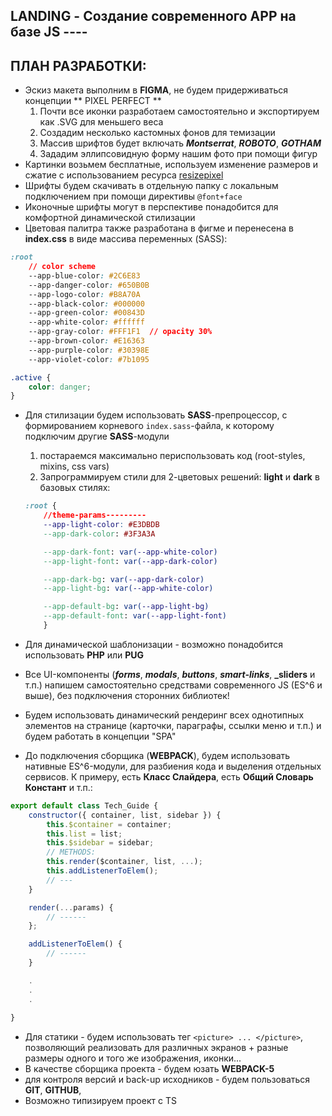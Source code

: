 ## LANDING - Создание современного APP на базе JS ----

## ПЛАН РАЗРАБОТКИ:

-   Эскиз макета выполним в **FIGMA**, не будем придерживаться концепции ** PIXEL PERFECT **
    1. Почти все иконки разработаем самостоятельно и экспортируем как .SVG для меньшего веса
    2. Создадим несколько кастомных фонов для темизации
    3. Массив шрифтов будет включать **_Montserrat_**, **_ROBOTO_**, **_GOTHAM_**
    4. Зададим эллипсовидную форму нашим фото при помощи фигур
-   Картинки возьмем бесплатные, используем изменение размеров и сжатие с использованием ресурса [resizepixel](https://www.resizepixel.com/ru/)
-   Шрифты будем скачивать в отдельную папку c локальным подключением при помощи директивы `@font+face`
-   Иконочные шрифты могут в перспективе понадобится для комфортной динамической стилизации
-   Цветовая палитра также разработана в фигме и перенесена в **index.css** в виде массива переменных (SASS):

```css
:root
    // color scheme
    --app-blue-color: #2C6E83
    --app-danger-color: #650B0B
    --app-logo-color: #B8A70A
    --app-black-color: #000000
    --app-green-color: #00843D
    --app-white-color: #ffffff
    --app-gray-color: #FFF1F1  // opacity 30%
    --app-brown-color: #E16363
    --app-purple-color: #30398E
    --app-violet-color: #7b1095
```

```css
.active {
	color: danger;
}
```

-   Для стилизации будем использовать **SASS**-препроцессор, с формированием корневого `index.sass`-файла, к которому подключим другие **SASS**-модули

    1. постараемся максимально периспользовать код (root-styles, mixins, css vars)
    2. Запрограммируем стили для 2-цветовых решений: **light** и **dark** в базовых стилях:
    ```css
    :root {
        //theme-params---------
        --app-light-color: #E3DBDB
        --app-dark-color: #3F3A3A

        --app-dark-font: var(--app-white-color)
        --app-light-font: var(--app-dark-color)

        --app-dark-bg: var(--app-dark-color)
        --app-light-bg: var(--app-white-color)

        --app-default-bg: var(--app-light-bg)
        --app-default-font: var(--app-light-font)
        }
    ```

-   Для динамической шаблонизации - возможно понадобится использовать **PHP** или **PUG**
-   Все UI-компоненты (**_forms_**, **_modals_**, **_buttons_**, **_smart-links_**, **\_sliders** и т.п.) напишем самостоятельно средствами современного JS (ES^6 и выше), без подключения сторонних библиотек!
-   Будем использовать динамический рендеринг всех однотипных элементов на странице (карточки, параграфы, ссылки меню и т.п.) и будем работать в концепции "SPA"
-   До подключения сборщика (**WEBPACK**), будем использовать нативные ES^6-модули, для разбиения кода и выделения отдельных сервисов. К примеру, есть **Класс Слайдера**, есть **Общий Словарь Констант** и т.п.:
```javascript
export default class Tech_Guide {
	constructor({ container, list, sidebar }) {
		this.$container = container;
		this.list = list;
		this.$sidebar = sidebar;
		// METHODS:
		this.render($container, list, ...);
		this.addListenerToElem();
		// ---
	}

	render(...params) {
		// ------
	};

	addListenerToElem() {
		// ------
	}

    .
    .
    .
	
}
```
-   Для статики - будем использовать тег `<picture> ... </picture>`, позволяющий реализовать для различных экранов  + разные размеры одного и того же изображения, иконки...
-   В качестве сборщика проекта - будем юзать **WEBPACK-5**
-   для контроля версий и back-up исходников - будем пользоваться **GIT**, **GITHUB**, 
-   Возможно типизируем проект с TS
